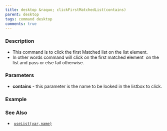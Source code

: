 ```yaml
---
title: desktop &raquo; clickFirstMatchedList(contains)
parent: desktop
tags: command desktop
comments: true
---
```


### Description

- This command is to click the first Matched list on the list element.
- In other words command will click on the first matched element  on the list and pass or else fail otherwise.

### Parameters

- **contains** -  this parameter is the name to be looked in the listbox to click.

### Example

### See Also

-  [`useList(var,name)`](useList(var,name))